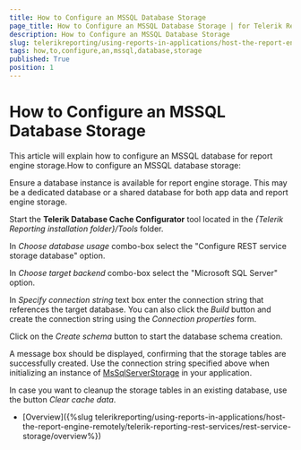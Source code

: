 ```yaml
---
title: How to Configure an MSSQL Database Storage
page_title: How to Configure an MSSQL Database Storage | for Telerik Reporting Documentation
description: How to Configure an MSSQL Database Storage
slug: telerikreporting/using-reports-in-applications/host-the-report-engine-remotely/telerik-reporting-rest-services/rest-service-storage/how-to-configure-an-mssql-database-storage
tags: how,to,configure,an,mssql,database,storage
published: True
position: 1
---
```


# How to Configure an MSSQL Database Storage



This article will explain how to configure an MSSQL database for report engine storage.How to configure an MSSQL database storage:

Ensure a database instance is available for report engine storage.
            This may be a dedicated database or a shared database for both app data
            and report engine storage.

Start the __Telerik Database Cache Configurator__
            tool located in the *{Telerik Reporting installation folder}/Tools* folder.
          

In *Choose database usage* combo-box select the "Configure REST service storage database" option.
            

In *Choose target backend* combo-box select the "Microsoft SQL Server" option.
            

In *Specify connection string* text box enter the connection string that references the target database. 
              You can also click the *Build* button and create the connection string using the *Connection properties* form.
            

Click on the *Create schema* button to start the database schema creation.
            

A message box should be displayed, confirming that the storage tables are successfully created. Use the connection string specified above when initializing an instance of [MsSqlServerStorage](/reporting/api/Telerik.Reporting.Cache.MsSqlServerStorage) in your application.
            

In case you want to cleanup the storage tables in an existing database, use the button *Clear cache data*.
            

 * [Overview]({%slug telerikreporting/using-reports-in-applications/host-the-report-engine-remotely/telerik-reporting-rest-services/rest-service-storage/overview%})
